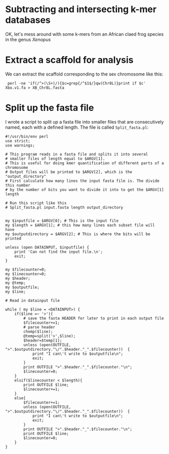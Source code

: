 # Subtracting and intersecting k-mer databases

OK, let's mess around with some k-mers from an African claed frog species in the genus *Xenopus*

# Extract a scaffold for analysis

We can extract the scaffold corresponding to the sex chromosome like this:
```
 perl -ne 'if(/^>(\S+)/){$c=grep{/^$1$/}qw(Chr8L)}print if $c' Xbo.v1.fa > XB_Chr8L.fasta 
```

# Split up the fasta file
 I wrote a script to split up a fasta file into smaller files that are consecutively named, each with a defined length. The file is called `Split_fasta.pl`:
 
```
#!/usr/bin/env perl
use strict;
use warnings;

# This program reads in a fasta file and splits it into several
# smaller files of length equal to $ARGV[1].  
# This is useful for doing kmer quantification of different parts of a chromosome
# Output files will be printed to $ARGV[2], which is the "output_directory"
# First calculate how many lines the input fasta file is. The divide this number
# by the number of bits you want to divide it into to get the $ARGV[1] length

# Run this script like this
# Split_fasta.pl input.fasta length output_directory 


my $inputfile = $ARGV[0]; # This is the input file
my $length = $ARGV[1]; # this how many lines each subset file will have
my $outputdirectory = $ARGV[2]; # This is where the bits will be printed

unless (open DATAINPUT, $inputfile) {
	print 'Can not find the input file.\n';
	exit;
}

my $filecounter=0;
my $linecounter=0;
my $header;
my @temp;
my $outputfile;
my $line;

# Read in datainput file

while ( my $line = <DATAINPUT>) {
	if($line =~ '>'){
		# save the fasta HEADER for later to print in each output file
		$filecounter+=1;
		# parse header
		chomp($line);
		@temp=split('>',$line);
		$header=$temp[1];
		unless (open(OUTFILE, ">".$outputdirectory."\/".$header."_".$filecounter))  {
			print "I can\'t write to $outputfile\n";
			exit;
		}
		print OUTFILE ">".$header."_".$filecounter."\n";
		$linecounter=0;
	}
	elsif($linecounter < $length){
		print OUTFILE $line;
		$linecounter+=1;
	}	
	else{	
		$filecounter+=1;
		unless (open(OUTFILE, ">".$outputdirectory."\/".$header."_".$filecounter))  {
			print "I can\'t write to $outputfile\n";
			exit;
		}
		print OUTFILE ">".$header."_".$filecounter."\n";
		print OUTFILE $line;
		$linecounter=0;
	}
}		

```
